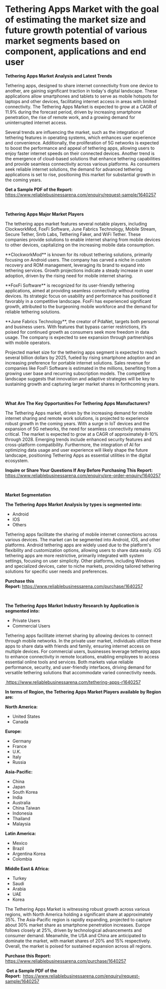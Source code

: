 <p><h1>Tethering Apps Market with the goal of estimating the market size and future growth potential of various market segments based on component, applications and end user</h1></p><p><strong>Tethering Apps Market Analysis and Latest Trends</strong></p>
<p><p>Tethering apps, designed to share internet connectivity from one device to another, are gaining significant traction in today's digital landscape. These applications allow smartphones and tablets to serve as mobile hotspots for laptops and other devices, facilitating internet access in areas with limited connectivity. The Tethering Apps Market is expected to grow at a CAGR of 11.9% during the forecast period, driven by increasing smartphone penetration, the rise of remote work, and a growing demand for uninterrupted internet access.</p><p>Several trends are influencing the market, such as the integration of tethering features in operating systems, which enhances user experience and convenience. Additionally, the proliferation of 5G networks is expected to boost the performance and appeal of tethering apps, allowing users to enjoy faster internet speeds on their connected devices. Another trend is the emergence of cloud-based solutions that enhance tethering capabilities and provide seamless connectivity across various platforms. As consumers seek reliable internet solutions, the demand for advanced tethering applications is set to rise, positioning this market for substantial growth in the coming years.</p></p>
<p><strong>Get a Sample PDF of the Report:&nbsp;</strong> <a href="https://www.reliablebusinessarena.com/enquiry/request-sample/1640257?utm_campaign=3009&utm_medium=2&utm_source=Github&utm_content=ia&utm_term=16042025&utm_id=tethering-apps">https://www.reliablebusinessarena.com/enquiry/request-sample/1640257</a></p>
<p>&nbsp;</p>
<p><strong>Tethering Apps Major Market Players</strong></p>
<p><p>The tethering apps market features several notable players, including ClockworkMod, FoxFi Software, June Fabrics Technology, Mobile Stream, Secure Tether, Snrb Labs, Tethering Faker, and WiFi Tether. These companies provide solutions to enable internet sharing from mobile devices to other devices, capitalizing on the increasing mobile data consumption.</p><p>**ClockworkMod** is known for its robust tethering solutions, primarily focusing on Android users. The company has carved a niche in custom recovery and ROM management, leveraging its brand to expand into tethering services. Growth projections indicate a steady increase in user adoption, driven by the rising need for mobile internet sharing.</p><p>**FoxFi Software** is recognized for its user-friendly tethering applications, aimed at providing seamless connectivity without rooting devices. Its strategic focus on usability and performance has positioned it favorably in a competitive landscape. FoxFi has experienced significant growth, attributed to the burgeoning mobile workforce and the demand for reliable tethering solutions.</p><p>**June Fabrics Technology**, the creator of PdaNet, targets both personal and business users. With features that bypass carrier restrictions, it’s poised for continued growth as consumers seek more freedom in data usage. The company is expected to see expansion through partnerships with mobile operators.</p><p>Projected market size for the tethering apps segment is expected to reach several billion dollars by 2025, fueled by rising smartphone adoption and an increasing preference for portable internet solutions. Sales revenue for companies like FoxFi Software is estimated in the millions, benefiting from a growing user base and recurring subscription models. The competitive landscape suggests that innovation and adaptive strategies will be key to sustaining growth and capturing larger market shares in forthcoming years.</p></p>
<p>&nbsp;</p>
<p><strong>What Are The Key Opportunities For Tethering Apps Manufacturers?</strong></p>
<p><p>The Tethering Apps market, driven by the increasing demand for mobile internet sharing and remote work solutions, is projected to experience robust growth in the coming years. With a surge in IoT devices and the expansion of 5G networks, the need for seamless connectivity remains critical. The market is expected to grow at a CAGR of approximately 8-10% through 2028. Emerging trends include enhanced security features and cross-platform compatibility. Furthermore, the integration of AI for optimizing data usage and user experience will likely shape the future landscape, positioning Tethering Apps as essential utilities in the digital ecosystem.</p></p>
<p><strong>Inquire or Share Your Questions If Any Before Purchasing This Report:</strong> <a href="https://www.reliablebusinessarena.com/enquiry/pre-order-enquiry/1640257?utm_campaign=3009&utm_medium=2&utm_source=Github&utm_content=ia&utm_term=16042025&utm_id=tethering-apps">https://www.reliablebusinessarena.com/enquiry/pre-order-enquiry/1640257</a></p>
<p>&nbsp;</p>
<p><strong>Market Segmentation</strong></p>
<p><strong>The Tethering Apps Market Analysis by types is segmented into:</strong></p>
<p><ul><li>Android</li><li>IOS</li><li>Others</li></ul></p>
<p><p>Tethering apps facilitate the sharing of mobile internet connections across various devices. The market can be segmented into Android, iOS, and other platforms. Android tethering apps are widely used due to the platform's flexibility and customization options, allowing users to share data easily. iOS tethering apps are more restrictive, primarily integrated with system settings, focusing on user simplicity. Other platforms, including Windows and specialized devices, cater to niche markets, providing tailored tethering solutions for specific user needs and preferences.</p></p>
<p><strong>Purchase this Report:&nbsp;</strong><a href="https://www.reliablebusinessarena.com/purchase/1640257?utm_campaign=3009&utm_medium=2&utm_source=Github&utm_content=ia&utm_term=16042025&utm_id=tethering-apps">https://www.reliablebusinessarena.com/purchase/1640257</a></p>
<p>&nbsp;</p>
<p><strong>The Tethering Apps Market Industry Research by Application is segmented into:</strong></p>
<p><ul><li>Private Users</li><li>Commercial Users</li></ul></p>
<p><p>Tethering apps facilitate internet sharing by allowing devices to connect through mobile networks. In the private user market, individuals utilize these apps to share data with friends and family, ensuring internet access on multiple devices. For commercial users, businesses leverage tethering apps to enhance connectivity in remote locations, enabling employees to access essential online tools and services. Both markets value reliable performance, security, and user-friendly interfaces, driving demand for versatile tethering solutions that accommodate varied connectivity needs.</p></p>
<p><a href="https://www.reliablebusinessarena.com/tethering-apps-r1640257?utm_campaign=3009&utm_medium=2&utm_source=Github&utm_content=ia&utm_term=16042025&utm_id=tethering-apps">&nbsp;https://www.reliablebusinessarena.com/tethering-apps-r1640257</a></p>
<p><strong>In terms of Region, the Tethering Apps Market Players available by Region are:</strong></p>
<p>
    <p> <strong> North America: </strong>
        <ul>
            <li>United States</li>
            <li>Canada</li>
        </ul>
        </p> 
    <p> <strong> Europe: </strong>
        <ul>
            <li>Germany</li>
            <li>France</li>
            <li>U.K.</li>
            <li>Italy</li>
            <li>Russia</li>
        </ul>
        </p> 
    <p> <strong> Asia-Pacific: </strong>
        <ul>
            <li>China</li>
            <li>Japan</li>
            <li>South Korea</li>
            <li>India</li>
            <li>Australia</li>
            <li>China Taiwan</li>
            <li>Indonesia</li>
            <li>Thailand</li>
            <li>Malaysia</li>
        </ul>
        </p> 
    <p> <strong> Latin America: </strong>
        <ul>
            <li>Mexico</li>
            <li>Brazil</li>
            <li>Argentina Korea</li>
            <li>Colombia</li>
        </ul>
        </p> 
    <p> <strong> Middle East & Africa: </strong>
        <ul>
            <li>Turkey</li>
            <li>Saudi</li>
            <li>Arabia</li>
            <li>UAE</li>
            <li>Korea</li>
        </ul>
    </p>
    </p>
<p><p>The Tethering Apps Market is witnessing robust growth across various regions, with North America holding a significant share at approximately 35%. The Asia-Pacific region is rapidly expanding, projected to capture about 30% market share as smartphone penetration increases. Europe follows closely at 25%, driven by technological advancements and consumer demand. Meanwhile, the USA and China are anticipated to dominate the market, with market shares of 20% and 15% respectively. Overall, the market is poised for sustained expansion across all regions.</p></p>
<p><strong>Purchase this Report: </strong><a href="https://www.reliablebusinessarena.com/purchase/1640257?utm_campaign=3009&utm_medium=2&utm_source=Github&utm_content=ia&utm_term=16042025&utm_id=tethering-apps">https://www.reliablebusinessarena.com/purchase/1640257</a></p>
<p>&nbsp;<strong>Get a Sample PDF of the Report:&nbsp;&nbsp;</strong><a href="https://www.reliablebusinessarena.com/enquiry/request-sample/1640257?utm_campaign=3009&utm_medium=2&utm_source=Github&utm_content=ia&utm_term=16042025&utm_id=tethering-apps">https://www.reliablebusinessarena.com/enquiry/request-sample/1640257</a></p>
<p><strong></strong></p>
<p><p></p><p></p><p></p></p>